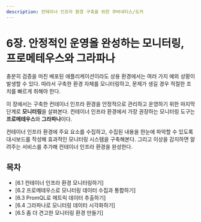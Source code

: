```yaml
---
description: 컨테이너 인프라 환경 구축을 위한 쿠버네티스/도커
---
```


# 6장. 안정적인 운영을 완성하는 모니터링, 프로메테우스와 그라파나

충분히 검증을 마친 배포된 애플리케이션이라도 상용 환경에서는 여러 가지 예외 상황이 발생할 수 있다. 따라서 구축한 환경 자체를 모니터링하고, 문제가 생길 경우 적절한 조치를 빠르게 취해야 한다.

이 장에서는 구축한 컨테이너 인프라 환경을 안정적으로 관리하고 운영하기 위한 마지막 단계로 **모니터링**을 살펴본다. 컨테이너 인프라 환경에서 가장 권장하는 모니터링 도구는 **프로메테우스**와 **그라파나**이다.

컨테이너 인프라 환경에 주요 요소를 수집하고, 수집된 내용을 한눈에 파악할 수 있도록 대시보드를 작성해 효과적인 모니터링 시스템을 구축해본다. 그리고 이상을 감지하면 알려주는 서비스를 추가해 컨테이너 인프라 환경을 완성한다.

## 목차

* [6.1 컨테이너 인프라 환경 모니터링하기]
* [6.2 프로메테우스로 모니터링 데이터 수집과 통합하기]
* [6.3 PromQL로 메트릭 데이터 추출하기]
* [6.4 그라파나로 모니터링 데이터 시각화하기]
* [6.5 좀 더 견고한 모니터링 환경 만들기]